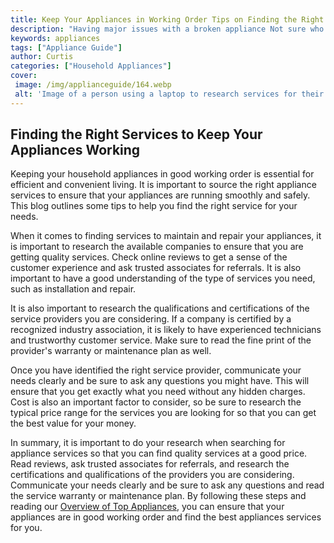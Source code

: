 ```yaml
---
title: Keep Your Appliances in Working Order Tips on Finding the Right Appliances Services
description: "Having major issues with a broken appliance Not sure who to turn to for help Look no further - this blog post will give you all the tips you need on finding the right appliance services"
keywords: appliances
tags: ["Appliance Guide"]
author: Curtis
categories: ["Household Appliances"]
cover: 
 image: /img/applianceguide/164.webp
 alt: 'Image of a person using a laptop to research services for their appliances'
---
```

## Finding the Right Services to Keep Your Appliances Working
Keeping your household appliances in good working order is essential for efficient and convenient living. It is important to source the right appliance services to ensure that your appliances are running smoothly and safely. This blog outlines some tips to help you find the right service for your needs. 

When it comes to finding services to maintain and repair your appliances, it is important to research the available companies to ensure that you are getting quality services. Check online reviews to get a sense of the customer experience and ask trusted associates for referrals. It is also important to have a good understanding of the type of services you need, such as installation and repair. 

It is also important to research the qualifications and certifications of the service providers you are considering. If a company is certified by a recognized industry association, it is likely to have experienced technicians and trustworthy customer service. Make sure to read the fine print of the provider's warranty or maintenance plan as well.

Once you have identified the right service provider, communicate your needs clearly and be sure to ask any questions you might have. This will ensure that you get exactly what you need without any hidden charges. Cost is also an important factor to consider, so be sure to research the typical price range for the services you are looking for so that you can get the best value for your money.

In summary, it is important to do your research when searching for appliance services so that you can find quality services at a good price. Read reviews, ask trusted associates for referrals, and research the certifications and qualifications of the providers you are considering. Communicate your needs clearly and be sure to ask any questions and read the service warranty or maintenance plan. By following these steps and reading our [Overview of Top Appliances](./pages/appliance-overview), you can ensure that your appliances are in good working order and find the best appliances services for you.
